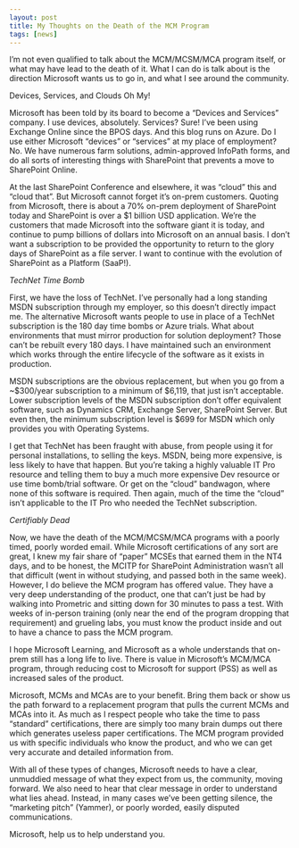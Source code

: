 ```yaml
---
layout: post
title: My Thoughts on the Death of the MCM Program
tags: [news]
---
```


I’m not even qualified to talk about the MCM/MCSM/MCA program itself, or what may have lead to the death of it.  What I can do is talk about is the direction Microsoft wants us to go in, and what I see around the community.

Devices, Services, and Clouds Oh My!

Microsoft has been told by its board to become a “Devices and Services” company.  I use devices, absolutely.  Services?  Sure!  I’ve been using Exchange Online since the BPOS days.  And this blog runs on Azure.  Do I use either Microsoft “devices” or “services” at my place of employment?  No.  We have numerous farm solutions, admin-approved InfoPath forms, and do all sorts of interesting things with SharePoint that prevents a move to SharePoint Online.

At the last SharePoint Conference and elsewhere, it was “cloud” this and “cloud that”.  But Microsoft cannot forget it’s on-prem customers.   Quoting from Microsoft, there is about a 70% on-prem deployment of SharePoint today and  SharePoint is over a $1 billion USD application.  We’re the customers that made Microsoft into the software giant it is today, and continue to pump billions of dollars into Microsoft on an annual basis.  I don’t want a subscription to be provided the opportunity to return to the glory days of SharePoint as a file server.  I want to continue with the evolution of SharePoint as a Platform (SaaP!).

_TechNet Time Bomb_

First, we have the loss of TechNet.  I’ve personally had a long standing MSDN subscription through my employer, so this doesn’t directly impact me.  The alternative Microsoft wants people to use in place of a TechNet subscription is the 180 day time bombs or Azure trials.  What about environments that must mirror production for solution deployment?  Those can’t be rebuilt every 180 days.  I have maintained such an environment which works through the entire lifecycle of the software as it exists in production.

MSDN subscriptions are the obvious replacement, but when you go from a ~$300/year subscription to a minimum of $6,119, that just isn’t acceptable.  Lower subscription levels of the MSDN subscription don’t offer equivalent software, such as Dynamics CRM, Exchange Server, SharePoint Server.  But even then, the minimum subscription level is $699 for MSDN which only provides you with Operating Systems.

I get that TechNet has been fraught with abuse, from people using it for personal installations, to selling the keys.  MSDN, being more expensive, is less likely to have that happen.  But you’re taking a highly valuable IT Pro resource and telling them to buy a much more expensive Dev resource or use time bomb/trial software.  Or get on the “cloud” bandwagon, where none of this software is required.  Then again, much of the time the “cloud” isn’t applicable to the IT Pro who needed the TechNet subscription.

_Certifiably Dead_

Now, we have the death of the MCM/MCSM/MCA programs with a poorly timed, poorly worded email.  While Microsoft certifications of any sort are great, I knew my fair share of “paper” MCSEs that earned them in the NT4 days, and to be honest, the MCITP for SharePoint Administration wasn’t all that difficult (went in without studying, and passed both in the same week). However, I do believe the MCM program has offered value.  They have a very deep understanding of the product, one that can’t just be had by walking into Prometric and sitting down for 30 minutes to pass a test.  With weeks of in-person training (only near the end of the program dropping that requirement) and grueling labs, you must know the product inside and out to have a chance to pass the MCM program.

I hope Microsoft Learning, and Microsoft as a whole understands that on-prem still has a long life to live.  There is value in Microsoft’s MCM/MCA program, through reducing cost to Microsoft for support (PSS) as well as increased sales of the product.

Microsoft, MCMs and MCAs are to your benefit.  Bring them back or show us the path forward to a replacement program that pulls the current MCMs and MCAs into it.  As much as I respect people who take the time to pass “standard” certifications, there are simply too many brain dumps out there which generates useless paper certifications.  The MCM program provided us with specific individuals who know the product, and who we can get very accurate and detailed information from.

With all of these types of changes, Microsoft needs to have a clear, unmuddied message of what they expect from us, the community, moving forward.  We also need to hear that clear message in order to understand what lies ahead.  Instead, in many cases we’ve been getting silence, the “marketing pitch” (Yammer), or poorly worded, easily disputed communications.

Microsoft, help us to help understand you.